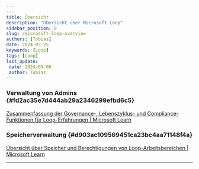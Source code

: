 ```yaml
---
---
title: Übersicht
description: "Übersicht über Microsoft Loop"
sidebar_position: 0
slug: /microsoft-loop-overview
authors: [Tobias]
date: 2024-03-25
keywords: [Loop]
tags: [Loop]
last_update: 
 date: 2024-09-08
 author: Tobias
---
```




### Verwaltung von Admins {#fd2ac35e7d444ab29a2346299efbd6c5}


[Zusammenfassung der Governance-, Lebenszyklus- und Compliance-Funktionen für Loop-Erfahrungen | Microsoft Learn](https://learn.microsoft.com/en-us/microsoft-365/loop/loop-compliance-summary?view=o365-worldwide#admin-management-of-loop-workspaces)


### Speicherverwaltung {#d903ac109569451ca23bc4aa71148f4a}


[Übersicht über Speicher und Berechtigungen von Loop-Arbeitsbereichen | Microsoft Learn](https://learn.microsoft.com/en-us/microsoft-365/loop/loop-workspaces-storage-permission?view=o365-worldwide#storage-management-after-user-departure)


---